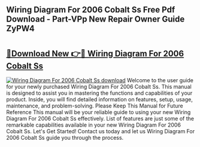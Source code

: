 ## Wiring Diagram For 2006 Cobalt Ss Free Pdf Download - Part-VPp New Repair Owner Guide ZyPW4

# <h2><a href="http://dfkz0dx.blite.top/?on=Wiring+Diagram+For+2006+Cobalt+Ss">🔗Download New 👉🔴 Wiring Diagram For 2006 Cobalt Ss</a></h2>

[![Wiring Diagram For 2006 Cobalt Ss download](https://i.imgur.com/lujVjoI.png)](http://dfkz0dx.blite.top/?on=Wiring+Diagram+For+2006+Cobalt+Ss)
Welcome to the user guide for your newly purchased Wiring Diagram For 2006 Cobalt Ss. This manual is designed to assist you in mastering the functions and capabilities of your product. Inside, you will find detailed information on features, setup, usage, maintenance, and problem-solving. Please Keep This Manual for Future Reference This manual will be your reliable guide to using your new Wiring Diagram For 2006 Cobalt Ss effectively. List of features are just some of the remarkable capabilities available in your new Wiring Diagram For 2006 Cobalt Ss. Let's Get Started! Contact us today and let us Wiring Diagram For 2006 Cobalt Ss guide you through the process.

